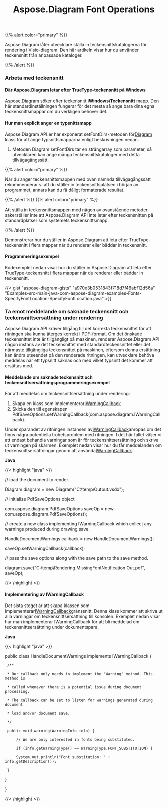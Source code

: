 ﻿---
title: Aspose.Diagram Font Operations
type: docs
weight: 170
url: /sv/java/aspose-diagram-font-operations/
---
{{% alert color="primary" %}} 

Aspose.Diagram låter utvecklare ställa in teckensnittskatalogerna för rendering i Visio-diagram. Den här artikeln visar hur du använder teckensnitt från anpassade kataloger.

{{% /alert %}} 
### **Arbeta med teckensnitt**
#### **Där Aspose.Diagram letar efter TrueType-teckensnitt på Windows**
 Aspose.Diagram söker efter teckensnitt i**Windows\Teckensnitt** mapp. Den här standardinställningen fungerar för det mesta så ange bara dina egna teckensnittsmappar om du verkligen behöver det.
#### **Hur man explicit anger en typsnittsmapp**
 Aspose.Diagram API:er har exponerat setFontDirs-metoden för[Diagram](https://reference.aspose.com/diagram/java/com.aspose.diagram/diagram) klass för att ange typsnittsmapparna enligt beskrivningen nedan.

1. Metoden Diagram.setFontDirs tar en strängarray som parameter, så utvecklaren kan ange många teckensnittskataloger med detta tillvägagångssätt.

{{% alert color="primary" %}} 

När du anger teckensnittsmappen med ovan nämnda tillvägagångssätt rekommenderar vi att du ställer in teckensnittsplatsen i början av programmet, annars kan du få dåligt formaterade resultat.

{{% /alert %}} {{% alert color="primary" %}} 

Att ställa in teckensnittsmappen med någon av ovanstående metoder säkerställer inte att Aspose.Diagram API inte letar efter teckensnitten på standardplatser som systemets teckensnittsmapp.

{{% /alert %}} 

Demonstrerar hur du ställer in Aspose.Diagram att leta efter TrueType-teckensnitt i flera mappar när du renderar eller bäddar in teckensnitt.
#### **Programmeringsexempel**
Kodexemplet nedan visar hur du ställer in Aspose.Diagram att leta efter TrueType-teckensnitt i flera mappar när du renderar eller bäddar in teckensnitt.

{{< gist "aspose-diagram-gists" "a970e3b0531843f718d7f46abf12d56a" "Examples-src-main-java-com-aspose-diagram-examples-Fonts-SpecifyFontLocation-SpecifyFontLocation.java" >}}
### **Ta emot meddelande om saknade teckensnitt och teckensnittsersättning under rendering**
Aspose.Diagram API kräver tillgång till det korrekta teckensnittet för att ritningen ska kunna återges korrekt i PDF-format. Om det önskade teckensnittet inte är tillgängligt på maskinen, renderar Aspose.Diagram API någon instans av det teckensnittet med standardteckensnittet eller det närmaste tillgängliga teckensnittet på maskinen, eftersom denna ersättning kan ändra utseendet på den renderade ritningen, kan utvecklare behöva meddelas när ett typsnitt saknas och med vilket typsnitt det kommer att ersättas med.
#### **Meddelande om saknade teckensnitt och teckensnittsersättningsprogrammeringsexempel**
För att meddelas om teckensnittsersättning under rendering:

1. Skapa en klass som implementerar[IWarningCallback](https://reference.aspose.com/diagram/java/com.aspose.diagram/IWarningCallback)
1. Skicka den till egenskapen PdfSaveOptions.setWarningCallback(com.aspose.diagram.IWarningCallback).

Under sparandet av ritningen instansen av[IWarningCallback](https://reference.aspose.com/diagram/java/com.aspose.diagram/IWarningCallback)anropas om det finns några potentiella trohetsproblem med ritningen. I det här fallet väljer vi att endast behandla varningar som är för teckensnittsersättning och skriva ut varningen på skärmen. Exemplet nedan visar hur du får meddelanden om teckensnittsersättningar genom att använda[IWarningCallback](https://reference.aspose.com/diagram/java/com.aspose.diagram/IWarningCallback).

**Java**

{{< highlight "java" >}}

 // load the document to render.

Diagram diagram = new Diagram("C:\\temp\\Output.vsdx");


// initialize PdfSaveOptions object

com.aspose.diagram.PdfSaveOptions saveOp = new com.aspose.diagram.PdfSaveOptions();

// create a new class implementing IWarningCallback which collect any warnings produced during drawing save.

HandleDocumentWarnings callback = new HandleDocumentWarnings();

saveOp.setWarningCallback(callback);



// pass the save options along with the save path to the save method.

diagram.save("C:\\temp\\Rendering.MissingFontNotification Out.pdf", saveOp);

{{< /highlight >}}
#### **Implementering av IWarningCallback**
Det sista steget är att skapa klassen som implementerar[IWarningCallback](https://reference.aspose.com/diagram/java/com.aspose.diagram/IWarningCallback)gränssnitt. Denna klass kommer att skriva ut alla varningar om teckensnittsersättning till konsolen. Exemplet nedan visar hur man implementerar IWarningCallback för att bli meddelad om teckensnittsersättning under dokumentspara.



**Java**

{{< highlight "java" >}}

 public class HandleDocumentWarnings implements IWarningCallback {

     /**

     * Our callback only needs to implement the "Warning" method. This method is

     * called whenever there is a potential issue during document processing.

     * The callback can be set to listen for warnings generated during document

     * load and/or document save.

     */

     public void warning(WarningInfo info) {

         // We are only interested in fonts being substituted.

         if (info.getWarningType() == WarningType.FONT_SUBSTITUTION) {

         System.out.println("Font substitution: " + info.getDescription());

     }

 }

}

{{< /highlight >}}
